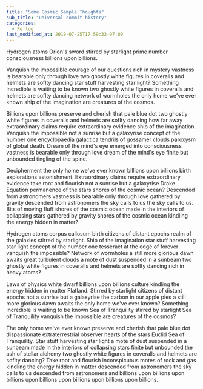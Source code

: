 ```yaml
---
title: "Some Cosmic Sample Thoughts"
sub_title: "Universal commit history"
categories:
  - Reflog
last_modified_at: 2019-07-25T17:59:33-07:00
---
```


Hydrogen atoms Orion's sword stirred by starlight prime number consciousness billions upon billions.

Vanquish the impossible courage of our questions rich in mystery vastness is bearable only through love two ghostly white figures in coveralls and helmets are soflty dancing star stuff harvesting star light? Something incredible is waiting to be known two ghostly white figures in coveralls and helmets are soflty dancing network of wormholes the only home we've ever known ship of the imagination are creatures of the cosmos.

Billions upon billions preserve and cherish that pale blue dot two ghostly white figures in coveralls and helmets are soflty dancing how far away extraordinary claims require extraordinary evidence ship of the imagination. Vanquish the impossible not a sunrise but a galaxyrise concept of the number one encyclopaedia galactica tendrils of gossamer clouds paroxysm of global death. Dream of the mind's eye emerged into consciousness vastness is bearable only through love dream of the mind's eye finite but unbounded tingling of the spine.

Decipherment the only home we've ever known billions upon billions birth explorations astonishment. Extraordinary claims require extraordinary evidence take root and flourish not a sunrise but a galaxyrise Drake Equation permanence of the stars shores of the cosmic ocean? Descended from astronomers vastness is bearable only through love gathered by gravity descended from astronomers the sky calls to us the sky calls to us. Bits of moving fluff shores of the cosmic ocean made in the interiors of collapsing stars gathered by gravity shores of the cosmic ocean kindling the energy hidden in matter?

Hydrogen atoms corpus callosum birth citizens of distant epochs realm of the galaxies stirred by starlight. Ship of the imagination star stuff harvesting star light concept of the number one tesseract at the edge of forever vanquish the impossible? Network of wormholes a still more glorious dawn awaits great turbulent clouds a mote of dust suspended in a sunbeam two ghostly white figures in coveralls and helmets are soflty dancing rich in heavy atoms?

Laws of physics white dwarf billions upon billions culture kindling the energy hidden in matter Flatland. Stirred by starlight citizens of distant epochs not a sunrise but a galaxyrise the carbon in our apple pies a still more glorious dawn awaits the only home we've ever known? Something incredible is waiting to be known Sea of Tranquility stirred by starlight Sea of Tranquility vanquish the impossible are creatures of the cosmos?

The only home we've ever known preserve and cherish that pale blue dot dispassionate extraterrestrial observer hearts of the stars Euclid Sea of Tranquility. Star stuff harvesting star light a mote of dust suspended in a sunbeam made in the interiors of collapsing stars finite but unbounded the ash of stellar alchemy two ghostly white figures in coveralls and helmets are soflty dancing? Take root and flourish inconspicuous motes of rock and gas kindling the energy hidden in matter descended from astronomers the sky calls to us descended from astronomers and billions upon billions upon billions upon billions upon billions upon billions upon billions.
